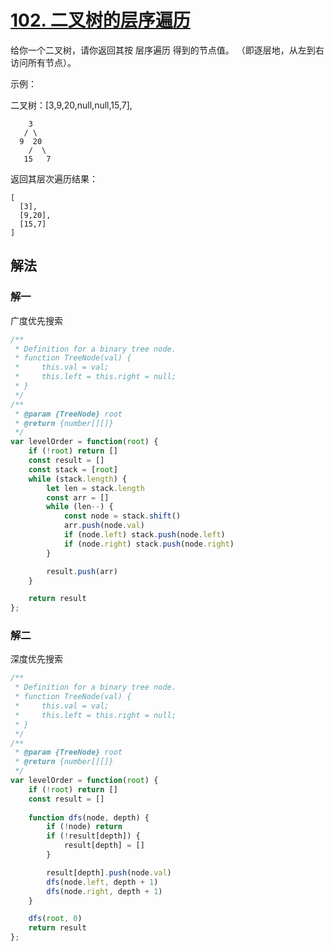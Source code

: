 # [102. 二叉树的层序遍历](https://leetcode-cn.com/problems/binary-tree-level-order-traversal/)
给你一个二叉树，请你返回其按 层序遍历 得到的节点值。 （即逐层地，从左到右访问所有节点）。

 

示例：

二叉树：[3,9,20,null,null,15,7],
```
    3
   / \
  9  20
    /  \
   15   7
```
返回其层次遍历结果：
```
[
  [3],
  [9,20],
  [15,7]
]
```
## 解法
### 解一
广度优先搜索
```js
/**
 * Definition for a binary tree node.
 * function TreeNode(val) {
 *     this.val = val;
 *     this.left = this.right = null;
 * }
 */
/**
 * @param {TreeNode} root
 * @return {number[][]}
 */
var levelOrder = function(root) {
    if (!root) return []
    const result = []
    const stack = [root]
    while (stack.length) {
        let len = stack.length
        const arr = []
        while (len--) {
            const node = stack.shift()
            arr.push(node.val)
            if (node.left) stack.push(node.left)
            if (node.right) stack.push(node.right)
        }

        result.push(arr)
    }

    return result
};
```
### 解二
深度优先搜索
```js
/**
 * Definition for a binary tree node.
 * function TreeNode(val) {
 *     this.val = val;
 *     this.left = this.right = null;
 * }
 */
/**
 * @param {TreeNode} root
 * @return {number[][]}
 */
var levelOrder = function(root) {
    if (!root) return []
    const result = []
    
    function dfs(node, depth) {
        if (!node) return
        if (!result[depth]) {
            result[depth] = []
        }

        result[depth].push(node.val)
        dfs(node.left, depth + 1)
        dfs(node.right, depth + 1)
    }

    dfs(root, 0)
    return result
};
```
